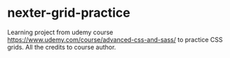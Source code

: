 # nexter-grid-practice
Learning project from udemy course https://www.udemy.com/course/advanced-css-and-sass/ to practice CSS grids. All the credits to course author.
